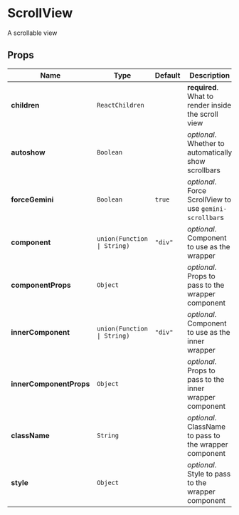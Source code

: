 # ScrollView

A scrollable view

## Props
|Name|Type|Default|Description|
|----|----|-------|-----------|
| **children** | <code>ReactChildren</code> |  | **required**. What to render inside the scroll view |
| **autoshow** | <code>Boolean</code> |  | *optional*. Whether to automatically show scrollbars |
| **forceGemini** | <code>Boolean</code> | <code>true</code> | *optional*. Force ScrollView to use `gemini-scrollbar`s |
| **component** | <code>union(Function &#124; String)</code> | <code>"div"</code> | *optional*. Component to use as the wrapper |
| **componentProps** | <code>Object</code> |  | *optional*. Props to pass to the wrapper component |
| **innerComponent** | <code>union(Function &#124; String)</code> | <code>"div"</code> | *optional*. Component to use as the inner wrapper |
| **innerComponentProps** | <code>Object</code> |  | *optional*. Props to pass to the inner wrapper component |
| **className** | <code>String</code> |  | *optional*. ClassName to pass to the wrapper component |
| **style** | <code>Object</code> |  | *optional*. Style to pass to the wrapper component |